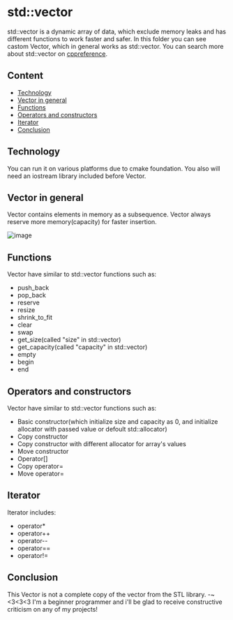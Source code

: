 # std::vector
  std::vector is a dynamic array of data, which exclude memory leaks and has different functions to work faster and safer. In this folder you can see castom Vector, which in general works as std::vector. You can search more about std::vector on [cppreference](https://en.cppreference.com/w/cpp/container/vector).

## Content
- [Technology](#Technology)
- [Vector in general](#Vector-in-general)
- [Functions](#Functions)
- [Operators and constructors](#Operators-and-constructors)
- [Iterator](#Iterator)
- [Conclusion](#Conclusion)

## Technology
  You can run it on various platforms due to cmake foundation. You also will need an iostream library included before Vector.

## Vector in general
  Vector contains elements in memory as a subsequence. Vector always reserve more memory(capacity) for faster insertion.
  
![image](https://github.com/user-attachments/assets/6b762e0e-a0e8-403a-8bc5-b59fe26e97c0)

## Functions
 Vector have similar to std::vector functions such as:
 - push_back
 - pop_back
 - reserve
 - resize
 - shrink_to_fit
 - clear
 - swap
 - get_size(called "size" in std::vector)
 - get_capacity(called "capacity" in std::vector)
 - empty
 - begin
 - end

## Operators and constructors
Vector have similar to std::vector functions such as:
- Basic constructor(which initialize size and capacity as 0, and initialize allocator with passed value or defoult std::allocator)
- Copy constructor
- Copy constructor with different allocator for array's values
- Move constructor
- Operator[]
- Copy operator=
- Move operator=

## Iterator
Iterator includes:
- operator*
- operator++
- operator--
- operator==
- operator!=

## Conclusion
This Vector is not a complete copy of the vector from the STL library. 
-~<3<3<3 I'm a beginner programmer and i'll be glad to receive constructive criticism on any of my projects!
